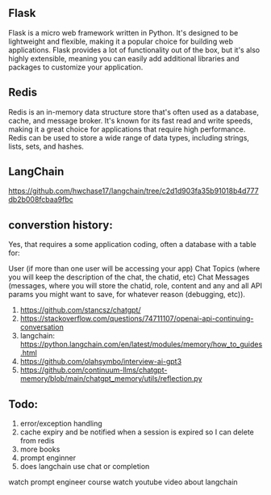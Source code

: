 
## Flask
Flask is a micro web framework written in Python. It's designed to be lightweight and flexible, making it a popular choice for building web applications. Flask provides a lot of functionality out of the box, but it's also highly extensible, meaning you can easily add additional libraries and packages to customize your application.

## Redis
Redis is an in-memory data structure store that's often used as a database, cache, and message broker. It's known for its fast read and write speeds, making it a great choice for applications that require high performance. Redis can be used to store a wide range of data types, including strings, lists, sets, and hashes.

## LangChain
https://github.com/hwchase17/langchain/tree/c2d1d903fa35b91018b4d777db2b008fcbaa9fbc


## converstion history:
Yes, that requires a some application coding, often a database with a table for:

User (if more than one user will be accessing your app)
Chat Topics (where you will keep the description of the chat, the chatid, etc)
Chat Messages (messages, where you will store the chatid, role, content and any and all API params you might want to save, for whatever reason (debugging, etc)).


1. https://github.com/stancsz/chatgpt/
2. https://stackoverflow.com/questions/74711107/openai-api-continuing-conversation
3. langchain: https://python.langchain.com/en/latest/modules/memory/how_to_guides.html
4. https://github.com/olahsymbo/interview-ai-gpt3
5. https://github.com/continuum-llms/chatgpt-memory/blob/main/chatgpt_memory/utils/reflection.py


## Todo:
1. error/exception handling
2. cache expiry and be notified when a session is expired so I can delete from redis
3. more books
4. prompt enginner
5. does langchain use chat or completion


watch prompt engineer course
watch youtube video about langchain